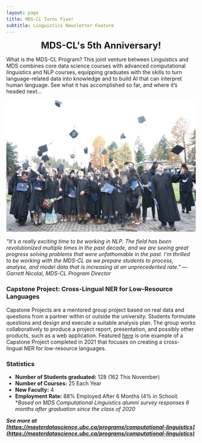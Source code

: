 ```yaml
---
layout: page
title: MDS-CL Turns Five!
subtitle: Linguistics Newsletter Feature
---
```


<p style="text-align: center;"><font size="+2"><b>MDS-CL's 5th Anniversary!</b></font></p> 

What is the MDS-CL Program? This joint venture between Linguistics and MDS combines core data science courses with advanced computational linguistics and NLP courses, equipping graduates with the skills to turn language-related data into knowledge and to build AI that can interpret human language. See what it has accomplished so far, and where it’s headed next...  

![MDS-CL Grad Class](/assets/img/mds-cl-grad-class.JPG)

*"It's a really exciting time to be working in NLP. The field has been revolutionized multiple times in the past decade, and we are seeing great progress solving problems that were unfathomable in the past.  I'm thrilled to be working with the MDS-CL as we prepare students to process, analyse, and model data that is increasing at an unprecedented rate." — Garrett Nicolai, MDS-CL Program Director*

### Capstone Project: Cross-Lingual NER for Low-Resource Languages

Capstone Projects are a mentored group project based on real data and questions from a partner within or outside the university. Students formulate questions and design and execute a suitable analysis plan. The group works collaboratively to produce a project report, presentation, and possibly other products, such as a web application. Featured [here](https://ubc-mdscl.github.io/2021-08-13-lorem-ipsum/) is one example of a Capstone Project completed in 2021 that focuses on creating a cross-lingual NER for low-resource languages.  

### Statistics

* **Number of Students graduated:** 128 (162 This November)
* **Number of Courses:** 25 Each Year 
* **New Faculty:** 4 
* **Employment Rate:** 88% Employed After 6 Months (4% in School) **Based on MDS Computational Linguistics alumni survey responses 6 months after graduation since the class of 2020*

***See more at [https://masterdatascience.ubc.ca/programs/computational-linguistics](https://masterdatascience.ubc.ca/programs/computational-linguistics)***

